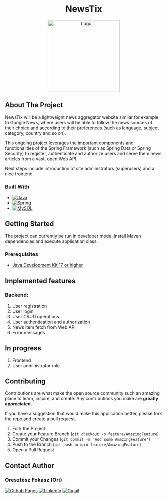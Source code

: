 <h1 align="center">NewsTix</h1>

  <p align="center">
  <a href="https://github.com/ori-123/newstix">
    <img src="https://i.imgur.com/0jmRvev.png" alt="Logo" width="230">
  </a>
  </p>

## About The Project

NewsTix will be a lightweight news aggregator website similar for example to Google News, where users will be able to follow the
news sources of their choice and according to their preferences (such as language, subject category, country and so on). 

This ongoing project leverages the important components and functionalities of the Spring Framework (such as Spring Data or
Spring Security) to register, authenticate and authorize users and serve them news articles from a vast, open Web API.

Next steps include introduction of site administrators (superusers) and a nice frontend.

### Built With

* [![Java][Java]][Java-url]
* [![Spring][Spring]][Spring-url]
* [![MySQL][MySQL]][MySQL-url]

## Getting Started

The project can currently be run in developer mode. Install Maven dependencies and execute application class.

### Prerequisites

* [Java Development Kit 17 or higher][JDK17-url]

## Implemented features

### Backend:

1. User registration
2. User login
3. User CRUD operations
4. User authentication and authorization
5. News item fetch from Web API
6. Error messages

## In progress

1. Frontend
2. User administrator role

## Contributing

Contributions are what make the open source community such an amazing place to learn, inspire, and create. Any
contributions you make are **greatly appreciated**.

If you have a suggestion that would make this application better, please fork the repo and create a pull request.

1. Fork the Project
2. Create your Feature Branch (```git checkout -b feature/AmazingFeature```)
3. Commit your Changes (`git commit -m 'Add some AmazingFeature'`)
4. Push to the Branch (`git push origin feature/AmazingFeature`)
5. Open a Pull Request

## Contact Author

### Oresztész Fokasz (Ori)

[![Github Pages]](https://github.com/ori-123/) 
[![LinkedIn]](https://www.linkedin.com/in/ori-fokas/) 
[![Gmail]](mailto:fokaszo@gmail.com)

<!-- MARKDOWN LINKS & IMAGES -->

[Java]: https://img.shields.io/badge/Java-ED8B00?style=for-the-badge&logo=openjdk&logoColor=white
[Java-url]: https://www.java.com/en/
[Spring]: https://img.shields.io/badge/Spring-6DB33F?style=for-the-badge&logo=spring&logoColor=white
[Spring-url]: https://spring.io/
[MySQL]: https://img.shields.io/badge/MySQL-00000F?style=for-the-badge&logo=mysql&logoColor=white
[MySQL-url]: https://www.mysql.com/
[JDK17-url]: https://www.oracle.com/java/technologies/downloads/#java17
[NewsTixLogo]: https://i.imgur.com/0jmRvev.png

[Github Pages]: https://img.shields.io/badge/github-121013?style=for-the-badge&logo=github&logoColor=white
[LinkedIn]: https://img.shields.io/badge/LinkedIn-0077B5?style=for-the-badge&logo=linkedin&logoColor=white
[Gmail]: https://img.shields.io/badge/Gmail-D14836?style=for-the-badge&logo=gmail&logoColor=white
